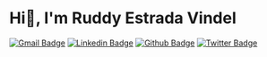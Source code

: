 # Hi👋, I'm Ruddy Estrada Vindel

[![Gmail Badge](https://img.shields.io/badge/-ruddyesv@gmail.com-c14438?style=flat&logo=Gmail&logoColor=white&link=mailto:ruddyesv@gmail.com)](mailto:ruddyesv@gmail.com) [![Linkedin Badge](https://img.shields.io/badge/-ruddyesv-0072b1?style=flat&logo=Linkedin&logoColor=white&link=https://www.linkedin.com/in/ruddyesv/)](https://www.linkedin.com/in/ruddyesv/) [![Github Badge](https://img.shields.io/badge/-ruddyesv-grey?style=flat&logo=github&logoColor=white&link=https://github.com/ruddyesv/)](https://www.github.com/ruddyesv/) [![Twitter Badge](https://img.shields.io/badge/-ruddyesv-00acee?style=flat&logo=twitter&logoColor=white&link=https://twitter.com/ruddyesv/)](https://www.twitter.com/ruddyesv/)

